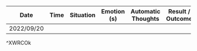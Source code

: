 | Date       | Time | Situation | Emotion (s) | Automatic Thoughts | Result / Outcome |
| ---------- | ---- | --------- | ----------- | ------------------ | ---------------- |
| 2022/09/20 |      |           |             |                    |                  |
^XWRCOk
